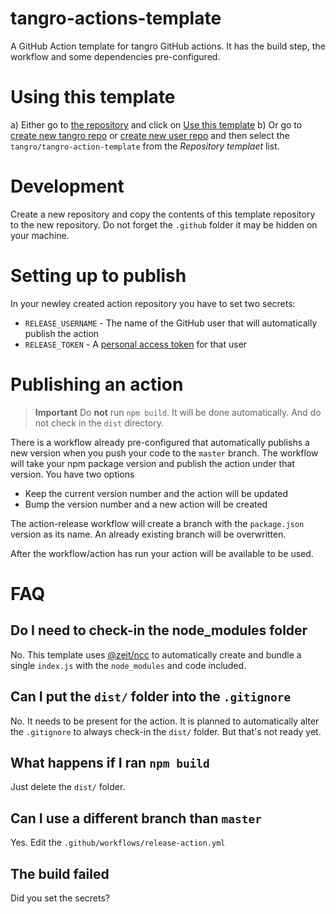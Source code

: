 # tangro-actions-template

A GitHub Action template for tangro GitHub actions. It has the build step, the workflow and some dependencies pre-configured.

# Using this template

a) Either go to [the repository](https://github.com/tangro/tangro-actions-template) and click on [Use this template](https://github.com/tangro/tangro-actions-template/generate)
b) Or go to [create new tangro repo](https://github.com/organizations/tangro/repositories/new) or [create new user repo](https://github.com/new) and then select the `tangro/tangro-action-template` from the _Repository templaet_ list.

# Development

Create a new repository and copy the contents of this template repository to the new repository. Do not forget the `.github` folder it may be hidden on your machine.

# Setting up to publish

In your newley created action repository you have to set two secrets:

- `RELEASE_USERNAME` - The name of the GitHub user that will automatically publish the action
- `RELEASE_TOKEN` - A [personal access token](https://github.com/settings/tokens) for that user

# Publishing an action

> **Important** Do **not** run `npm build`. It will be done automatically. And do not check in the `dist` directory.

There is a workflow already pre-configured that automatically publishs a new version when you push your code to the `master` branch. The workflow will take your npm package version and publish the action under that version. You have two options

- Keep the current version number and the action will be updated
- Bump the version number and a new action will be created

The action-release workflow will create a branch with the `package.json` version as its name. An already existing branch will be overwritten.

After the workflow/action has run your action will be available to be used.

# FAQ

## Do I need to check-in the node_modules folder

No. This template uses [@zeit/ncc](https://github.com/zeit/ncc) to automatically create and bundle a single `index.js` with the `node_modules` and code included.

## Can I put the `dist/` folder into the `.gitignore`

No. It needs to be present for the action. It is planned to automatically alter the `.gitignore` to always check-in the `dist/` folder. But that's not ready yet.

## What happens if I ran `npm build`

Just delete the `dist/` folder.

## Can I use a different branch than `master`

Yes. Edit the `.github/workflows/release-action.yml`

## The build failed

Did you set the secrets?
